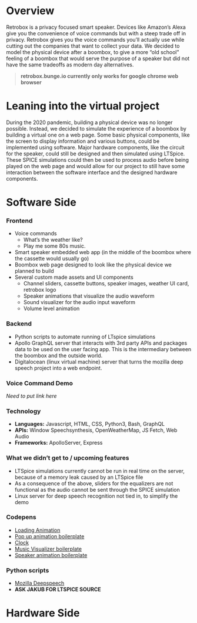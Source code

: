 # Overview

Retrobox is a privacy focused smart speaker. Devices like Amazon’s Alexa give you the convenience of voice commands but with a steep trade off in privacy. Retrobox gives you the voice commands you’ll actually use while cutting out the companies that want to collect your data. We decided to model the physical device after a boombox, to give a more “old school” feeling of a boombox that would serve the purpose of a speaker but did not have the same tradeoffs as modern day alternatives.

>**retrobox.bunge.io currently only works for google chrome web browser**

# Leaning into the virtual project

During the 2020 pandemic, building a physical device was no longer possible. Instead, we decided to simulate the experience of a boombox by building a virtual one on a web page. Some basic physical components, like the screen to display information and various buttons, could be implemented using software. Major hardware components, like the circuit for the speaker, could still be designed and then simulated using LTSpice. These SPICE simulations could then be used to process audio before being played on the web page and would allow for our project to still have some interaction between the software interface and the designed hardware components.

# Software Side

### Frontend
- Voice commands
  - What’s the weather like?
  - Play me some 80s music.
- Smart speaker embedded web app (in the middle of the boombox where the cassette would usually go)
- Boombox web page designed to look like the physical device we planned to build
- Several custom made assets and UI components
  - Channel sliders, cassette buttons, speaker images, weather UI card, retrobox logo
  - Speaker animations that visualize the audio waveform
  - Sound visualizer for the audio input waveform
  - Volume level animation

### Backend

- Python scripts to automate running of LTspice simulations
- Apollo GraphQL server that interacts with 3rd party APIs and packages data to be used on  the user facing app. This is the intermediary between the boombox and the outside world.
- Digitalocean (linux virtual machine) server that turns the mozilla deep speech project into a web endpoint.

### Voice Command Demo
  *Need to put link here*

### Technology

- **Languages:** Javascript, HTML, CSS, Python3, Bash, GraphQL
- **APIs:** Window Speechsynthesis, OpenWeatherMap, JS Fetch, Web Audio
- **Frameworks:** ApolloServer, Express

### What we didn’t get to / upcoming features

- LTSpice simulations currently cannot be run in real time on the server, because of a memory leak caused by an LTSpice file
- As a consequence of the above, sliders for the equalizers are not functional as the audio cannot be sent through the SPICE simulation
- Linux server for deep speech recognition not tied in, to simplify the demo

### Codepens

- [Loading Animation](-https://codepen.io/patrikhjelm/pen/hItqn)
- [Pop up animation boilerplate](https://codepen.io/jeffmccarthyesq/pen/LEEKLZ)
- [Clock](https://codepen.io/Gerwinnz/pen/vokci)
- [Music Visualizer boilerplate](https://github.com/apm1467/html5-mic-visualizer)
- [Speaker animation boilerplate](https://codepen.io/happyhj/pen/aKdjO)

### Python scripts
- [Mozilla Deepspeech](https://github.com/mozilla/DeepSpeech)
- **ASK JAKUB FOR LTSPICE SOURCE**

# Hardware Side